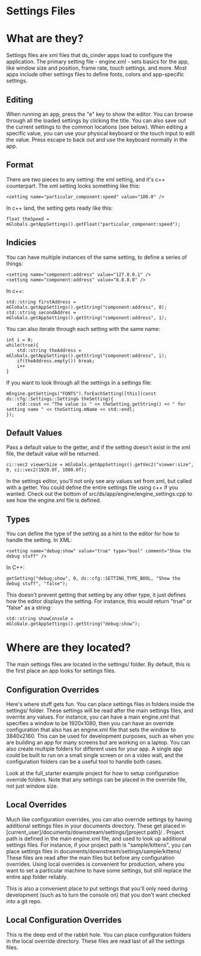 Settings Files
========================


# What are they?

Settings files are xml files that ds_cinder apps load to configure the application. The primary setting file - engine.xml - sets basics for the app, like window size and position, frame rate, touch settings, and more. Most apps include other settings files to define fonts, colors and app-specific settings. 

## Editing

When running an app, press the "e" key to show the editor. You can browse through all the loaded settings by clicking the title. You can also save out the current settings to the common locations (see below). When editing a specific value, you can use your physical keyboard or the touch input to edit the value. Press escape to back out and use the keyboard normally in the app.

## Format

There are two pieces to any setting: the xml setting, and it's c++ counterpart. The xml setting looks something like this:

    <setting name="particular_component:speed" value="100.0" />
	
In c++ land, the setting gets ready like this:

    float theSpeed = mGlobals.getAppSettings().getFloat("particular_component:speed");
	

## Indicies

You can have multiple instances of the same setting, to define a series of things:
    
    <setting name="component:address" value="127.0.0.1" />
    <setting name="component:address" value="8.8.8.8" />
	
In c++:

    std::string firstAddress = mGlobals.getAppSettings().getString("component:address", 0);
    std::string secondAddres = mGlobals.getAppSettings().getString("component:address", 1);

You can also iterate through each setting with the same name:

    int i = 0;
    while(true){
        std::string theAddress = mGlobals.getAppSettings().getString("component:address", i);
        if(theAddress.empty()) break;
        i++
    }
	
If you want to look through all the settings in a settings file:

    mEngine.getSettings("FONTS").forEachSetting([this](const ds::cfg::Settings::Setting& theSetting){
        std::cout << "The value is " << theSetting.getString() << " for setting name " << theSetting.mName << std::endl;
    });
	
## Default Values

Pass a default value to the getter, and if the setting doesn't exist in the xml file, the default value will be returned.

    ci::vec2 viewerSize = mGlobals.getAppSettings().getVec2("viewer:size", 0, ci::vec2(1920.0f, 1080.0f);
	
In the settings editor, you'll not only see any values set from xml, but called with a getter. You could define the entire settings file using c++ if you wanted. Check out the bottom of src/ds/app/engine/engine_settings.cpp to see how the engine.xml file is defined.

## Types

You can define the type of the setting as a hint to the editor for how to handle the setting. In XML:

    <setting name="debug:show" value="true" type="bool" comment="Show the debug stuff" />

In C++:

    getSetting("debug:show", 0, ds::cfg::SETTING_TYPE_BOOL, "Show the debug stuff", "false");

This doesn't prevent getting that setting by any other type, it just defines how the editor displays the setting. For instance, this would return "true" or "false" as a string:

    std::string showConsole = mGlobale.getAppSettings().getString("debug:show");
	
	
# Where are they located?

The main settings files are located in the settings/ folder. By default, this is the first place an app looks for settings files. 

## Configuration Overrides

 Here's where stuff gets fun. You can place settings files in folders inside the settings/ folder. These settings will be read after the main settings files, and overrite any values. For instance, you can have a main engine.xml that specifies a window to be 1920x1080, then you can have an override configuration that also has an engine.xml file that sets the window to 3840x2160. This can be used for development purposes, such as when you are building an app for many screens but are working on a laptop. You can also create multiple folders for different uses for your app. A single app could be built to run on a small single screen or on a video wall, and the configuration folders can be a useful tool to handle both cases.

 Look at the full_starter example project for how to setup configuration override folders. Note that any settings can be placed in the override file, not just window size.
 
## Local Overrides

Much like configuration overrides, you can also override settings by having additional settings files in your documents directory. These get placed in [current_user]/documents/downstream/settings/[project path]/ . Project path is defined in the main engine.xml file, and used to look up additional settings files. For instance, if your project path is "sample/kittens", you can place settings files in documents/downstream/settings/sample/kittens/ These files are read after the main files but before any configuration overrides. Using local overrides is convenient for production, where you want to set a particular machine to have some settings, but still replace the entire app folder reliably. 

This is also a convenient place to put settings that you'll only need during development (such as to turn the console on) that you don't want checked into a git repo.

## Local Configuration Overrides

This is the deep end of the rabbit hole. You can place configuration folders in the local override directory. These files are read last of all the settings files. 


